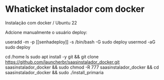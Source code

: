 # Whaticket instalador com docker
Instalação com docker / Ubuntu 22

Adcione manualmente o usuário deploy:

useradd -m -p [[senhadeploy]] -s /bin/bash -G sudo deploy
usermod -aG sudo deploy

cd /home
ls
sudo apt install -y git && git clone https://github.com/launcherbr/saasinstalador_docker.git saasinstalador_docker && sudo chmod -R 777 saasinstalador_docker && cd saasinstalador_docker && sudo ./install_primaria

 
